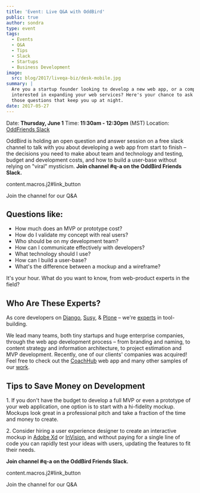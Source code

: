 ```yaml
---
title: 'Event: Live Q&A with OddBird'
public: true
author: sondra
type: event
tags:
  - Events
  - Q&A
  - Tips
  - Slack
  - Startups
  - Business Development
image:
  src: blog/2017/liveqa-biz/desk-mobile.jpg
summary: |
  Are you a startup founder looking to develop a new web app, or a company
  interested in expanding your web services? Here's your chance to ask all
  those questions that keep you up at night.
date: 2017-05-27
---
```


Date: **Thursday, June 1** Time: **11:30am - 12:30pm** (MST) Location:
[OddFriends Slack]

OddBird is holding an open question and answer session on a free slack
channel to talk with you about developing a web app from start to finish
– the decisions you need to make about team and technology and testing,
budget and development costs, and how to build a user-base without
relying on "viral" mysticism. **Join channel \#q-a on the OddBird
Friends Slack.**

content.macros.j2\#link\_button

Join the channel for our Q&A

  [OddFriends Slack]: http://friends.oddbird.net

## Questions like:

-   How much does an MVP or prototype cost?
-   How do I validate my concept with real users?
-   Who should be on my development team?
-   How can I communicate effectively with developers?
-   What technology should I use?
-   How can I build a user-base?
-   What's the difference between a mockup and a wireframe?

It's your hour. What do you want to know, from web-product experts in
the field?

## Who Are These Experts?

As core developers on [Django], [Susy], & [Plone] – we're [experts] in
tool-building.

We lead many teams, both tiny startups and huge enterprise companies,
through the web app development process – from branding and naming, to
content strategy and information architecture, to project estimation and
MVP development. Recently, one of our clients' companies was acquired!
Feel free to check out the [CoachHub] web app and many other samples of
our [work].

  [Django]: https://www.djangoproject.com/
  [Susy]: /susy/
  [Plone]: https://plone.org/
  [experts]: /birds/
  [CoachHub]: /work/coachhub/
  [work]: /work/

## Tips to Save Money on Development

1\. If you don't have the budget to develop a full MVP or even a
prototype of your web application, one option is to start with a
hi-fidelity mockup. Mockups look great in a professional pitch and take
a fraction of the time and money to create.

2\. Consider hiring a user experience designer to create an interactive
mockup in [Adobe Xd] or [InVision], and without paying for a single line
of code you can rapidly test your ideas with users, updating the
features to fit their needs.

**Join channel \#q-a on the OddBird Friends Slack.**

content.macros.j2\#link\_button

Join the channel for our Q&A

  [Adobe Xd]: http://www.adobe.com/products/experience-design.html
  [InVision]: https://www.invisionapp.com/
